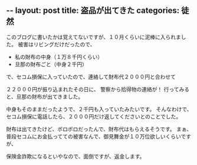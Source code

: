 --
layout: post
title: 盗品が出てきた
categories: 徒然
--

このブログに書いたかは覚えてないですが、１０月くらいに泥棒に入られました。
被害はリビングだけだったので、

* 私の財布の中身（１万８千円くらい）
* 旦那の財布ごと（中身２千円）

で、セコム損保に入っていたので、連絡して財布代２０００円と合わせて

２２０００円が振り込まれたその日に、
警察から拾得物の連絡が！
行ってみると、旦那の財布が出てきました。

中身もそのままだったようで、２千円も入っていたみたいです。
そんなわけで、セコム損保に電話したら、２０００円だけ返してくださいとのことでした。

財布は出てきたけど、ボロボロだったんで、財布代はもらえるそうです。
まぁ、普段セコムにお金払ってての被害なんで、御見舞金が１０万位欲しいくらいですが、

保険金詐欺になるといやなので、面倒ですが、返金します。
